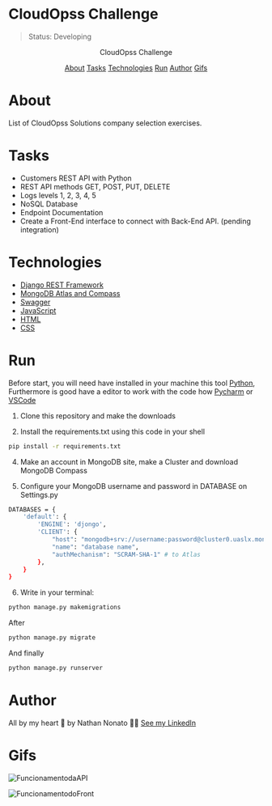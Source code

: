 <h1>CloudOpss Challenge</h1>

> Status: Developing

<p align="center">CloudOpss Challenge</p>
 <p align="center">
 <a href="#about">About</a>
 <a href="#tasks">Tasks</a>
 <a href="#technologies">Technologies</a>
 <a href="#run">Run</a>
 <a href="#author">Author</a>
 <a href="#gifs">Gifs</a>
</p>

 
# About
List of CloudOpss Solutions company selection exercises.


# Tasks
- Customers REST API with Python
- REST API methods GET, POST, PUT, DELETE
- Logs levels 1, 2, 3, 4, 5
- NoSQL Database
- Endpoint Documentation
- Create a Front-End interface to connect with Back-End API. (pending integration)
 
 
 
# Technologies

- [Django REST Framework](https://www.django-rest-framework.org/)
- [MongoDB Atlas and Compass](https://www.mongodb.com/)
- [Swagger](https://swagger.io/)
- [JavaScript](https://www.javascript.com/)
- [HTML](https://devdocs.io/html/)
- [CSS](https://devdocs.io/css/)
 
 
# Run
Before start, you will need have installed in your machine this tool [Python](https://docs.python.org/3/), Furthermore is good have a editor to work with the code how [Pycharm](https://www.jetbrains.com/pt-br/pycharm/download/#section=windows) or [VSCode](https://code.visualstudio.com/)

1) Clone this repository and make the downloads

3) Install the requirements.txt using this code in your shell

```bash
pip install -r requirements.txt
```

4) Make an account in MongoDB site, make a Cluster and download MongoDB Compass

6) Configure your MongoDB username and password in DATABASE on Settings.py
```bash
DATABASES = {
    'default': {
        'ENGINE': 'djongo',
        'CLIENT': {
            "host": "mongodb+srv://username:password@cluster0.uaslx.mongodb.net/myFirstDatabase?retryWrites=true&w=majority",
            "name": "database name",
            "authMechanism": "SCRAM-SHA-1" # to Atlas
        },
    }
}
```
6) Write in your terminal:
```bash
python manage.py makemigrations
```
After
```bash
python manage.py migrate
```
And finally
```bash
python manage.py runserver
```


# Author

All by my heart 💙 by Nathan Nonato 👨‍💻 [See my LinkedIn](https://www.linkedin.com/in/nathannonatobaptista/)

# Gifs

![FuncionamentodaAPI](https://user-images.githubusercontent.com/96794310/156693988-2fec1696-7ac5-4134-9082-4bc5ef1ef104.gif)

![FuncionamentodoFront](https://user-images.githubusercontent.com/96794310/156694065-45c27005-b996-4c97-a0f7-bed3bb6d685b.gif)


